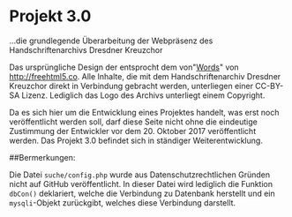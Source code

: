 # Projekt 3.0
…die grundlegende Überarbeitung der Webpräsenz des Handschriftenarchivs Dresdner Kreuzchor

Das ursprüngliche Design der entsprocht dem von"[Words](https://freehtml5.co/words-free-html5-bootstrap-template-multi-purpose/)" von <http://freehtml5.co>.
Alle Inhalte, die mit dem Handschriftenarchiv Dresdner Kreuzchor direkt in Verbindung gebracht werden, unterliegen  einer CC-BY-SA Lizenz. Lediglich das Logo des Archivs unterliegt einem Copyright.

Da es sich hier um die Entwicklung eines Projektes handelt, was erst noch veröffentlicht werden soll, darf diese Seite nicht ohne die eindeutige Zustimmung der Entwickler vor dem 20. Oktober 2017 veröffentlicht werden. Das Projekt 3.0 befindet sich in ständiger Weiterentwicklung.

##Bermerkungen:

Die Datei `suche/config.php` wurde aus Datenschutzrechtlichen Gründen nicht auf GitHub veröffentlicht. In dieser Datei wird lediglich die Funktion `dbCon()` deklariert, welche die Verbindung zu Datenbank herstellt und ein `mysqli`-Objekt zurückgibt, welches diese Verbindung darstellt.
